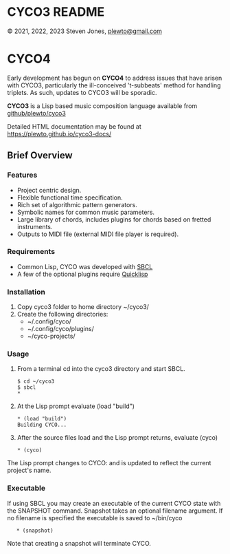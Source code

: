 # CYCO3 README
© 2021, 2022, 2023 Steven Jones, plewto@gmail.com

# CYCO4
Early development has begun on **CYCO4** to address issues that have
arisen with CYCO3, particularly the ill-conceived 't-subbeats' method for
handling triplets.  As such, updates to CYCO3 will be sporadic.

**CYCO3** is a Lisp based music composition language available from
[github/plewto/cyco3](https://github.com/plewto/CYCO3) 

Detailed HTML documentation may be found at https://plewto.github.io/cyco3-docs/

## Brief Overview

### Features

- Project centric design.
- Flexible functional time specification.
- Rich set of algorithmic pattern generators.
- Symbolic names for common music parameters.
- Large library of chords, includes plugins for chords based on fretted
  instruments.
- Outputs to MIDI file (external MIDI file player is required).  

### Requirements

- Common Lisp, CYCO was developed with [SBCL](http://www.sbcl.org/)
- A few of the optional plugins require [Quicklisp](https://www.quicklisp.org/beta/)


### Installation

1. Copy cyco3 folder to home directory  ~/cyco3/
2. Create the following directories:
   - ~/.config/cyco/
   - ~/.config/cyco/plugins/
   - ~/cyco-projects/


### Usage

1. From a terminal cd into the cyco3 directory and start SBCL. 

       $ cd ~/cyco3
       $ sbcl
       *
	   
2. At the Lisp prompt evaluate (load "build")

       * (load "build")
       Building CYCO...
	
3. After the source files load and the Lisp prompt returns, evaluate (cyco)

       * (cyco)

	
The Lisp prompt changes to CYCO: and is updated to reflect the current
project's name.


### Executable

If using SBCL you may create an executable of the current CYCO state with
the SNAPSHOT command.  Snapshot takes an optional filename argument.  If no
filename is specified the executable is saved to ~/bin/cyco

       * (snapshot)
	   
Note that creating a snapshot will terminate CYCO.


	

   
    
   
   


